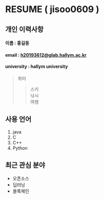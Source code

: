 # RESUME ( jisoo0609 )

## 개인 이력사항 

#### 이름 : 홍길동
#### email : h20193612@glab.hallym.ac.kr
#### university : hallym university

> 취미  
>> 스키  
>> 낚시  
>> 여행

## 사용 언어
1. java
2. C
3. C++
4. Python

## 최근 관심 분야
* 오픈소스
* 딥러닝
* 블록체인
